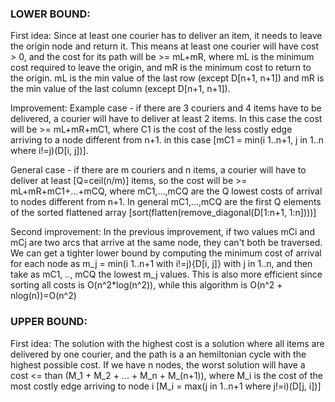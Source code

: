 ### LOWER BOUND:

First idea:
Since at least one courier has to deliver an item, it needs to leave the origin node and return it.
This means at least one courier will have cost > 0, and the cost for its path will be >= mL+mR, where mL is the minimum cost required to leave the
origin, and mR is the minimum cost to return to the origin.
mL is the min value of the last row (except D[n+1, n+1]) and mR is the min value of the last column (except D[n+1, n+1]).

Improvement:
Example case - if there are 3 couriers and 4 items have to be delivered, a courier will have to deliver at least 2 items.
In this case the cost will be >= mL+mR+mC1, where C1 is the cost of the less costly edge arriving to a node different from n+1.
in this case [mC1 = min(i 1..n+1, j in 1..n where i!=j)(D[i, j])].

General case - if there are m couriers and n items, a courier will have to deliver at least [Q=ceil(n/m)] items, so the cost will be >= mL+mR+mC1+...+mCQ,
where mC1,...,mCQ are the Q lowest costs of arrival to nodes different from n+1.
In general mC1,...,mCQ are the first Q elements of the sorted flattened array [sort(flatten(remove_diagonal(D[1:n+1, 1:n])))]

Second improvement:
In the previous improvement, if two values mCi and mCj are two arcs that arrive at the same node, they can't both be traversed. We can get a tighter lower
bound by computing the minimum cost of arrival for each node as m_j = min(i 1..n+1 with i!=j){D[i, j]} with j in 1..n, and then take as mC1, .., mCQ the lowest m_j
values.
This is also more efficient since sorting all costs is O(n^2*log(n^2)), while this algorithm is O(n^2 + nlog(n))=O(n^2)



### UPPER BOUND:

First idea:
The solution with the highest cost is a solution where all items are delivered by one courier, and the path is a an hemiltonian cycle with the highest
possible cost. If we have n nodes, the worst solution will have a cost <= than (M_1 + M_2 + ... + M_n + M_(n+1)), where M_i is the cost of the most costly
edge arriving to node i [M_i = max(j in 1..n+1 where j!=i)(D[j, i])]
